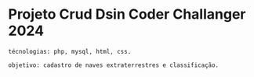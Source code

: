 # Projeto Crud Dsin Coder Challanger 2024
    técnologias: php, mysql, html, css.

    objetivo: cadastro de naves extraterrestres e classificação.
